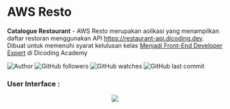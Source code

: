 # AWS Resto

**Catalogue Restaurant** - AWS Resto merupakan aolikasi yang menampilkan daftar restoran menggunakan API https://restaurant-api.dicoding.dev. Dibuat untuk memenuhi syarat kelulusan kelas [Menjadi Front-End Developer Expert](https://www.dicoding.com/academies/219) di Dicoding Academy

![Author](https://img.shields.io/badge/made%20by-Ardywsptr-blue)
![GitHub followers](https://img.shields.io/github/followers/Ardywsptr?style=social)
![GitHub watches](https://img.shields.io/github/stars/Ardywsptr/AWSResto_Submission-3?style=social)
![GitHub last commit](https://img.shields.io/github/last-commit/Ardywsptr/AWSResto_Submission-3)

<h3>User Interface :</h3>

<div align="center">
<img src="https://imgbox.com/2PFnm5cj" alt"AWSResto">
</div>
